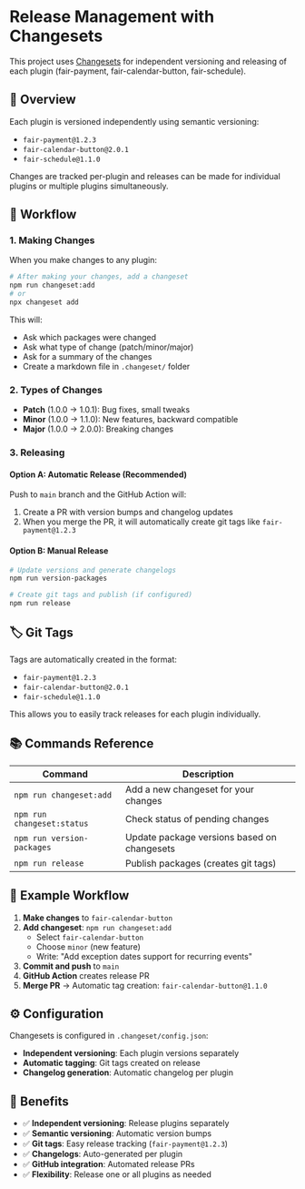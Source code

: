 # Release Management with Changesets

This project uses [Changesets](https://github.com/changesets/changesets) for independent versioning and releasing of each plugin (fair-payment, fair-calendar-button, fair-schedule).

## 🎯 Overview

Each plugin is versioned independently using semantic versioning:
- `fair-payment@1.2.3`
- `fair-calendar-button@2.0.1` 
- `fair-schedule@1.1.0`

Changes are tracked per-plugin and releases can be made for individual plugins or multiple plugins simultaneously.

## 📝 Workflow

### 1. Making Changes

When you make changes to any plugin:

```bash
# After making your changes, add a changeset
npm run changeset:add
# or 
npx changeset add
```

This will:
- Ask which packages were changed
- Ask what type of change (patch/minor/major)
- Ask for a summary of the changes
- Create a markdown file in `.changeset/` folder

### 2. Types of Changes

- **Patch** (1.0.0 → 1.0.1): Bug fixes, small tweaks
- **Minor** (1.0.0 → 1.1.0): New features, backward compatible
- **Major** (1.0.0 → 2.0.0): Breaking changes

### 3. Releasing

#### Option A: Automatic Release (Recommended)
Push to `main` branch and the GitHub Action will:
1. Create a PR with version bumps and changelog updates
2. When you merge the PR, it will automatically create git tags like `fair-payment@1.2.3`

#### Option B: Manual Release
```bash
# Update versions and generate changelogs
npm run version-packages

# Create git tags and publish (if configured)
npm run release
```

## 🏷️ Git Tags

Tags are automatically created in the format:
- `fair-payment@1.2.3`
- `fair-calendar-button@2.0.1`
- `fair-schedule@1.1.0`

This allows you to easily track releases for each plugin individually.

## 📚 Commands Reference

| Command | Description |
|---------|-------------|
| `npm run changeset:add` | Add a new changeset for your changes |
| `npm run changeset:status` | Check status of pending changes |
| `npm run version-packages` | Update package versions based on changesets |
| `npm run release` | Publish packages (creates git tags) |

## 🔄 Example Workflow

1. **Make changes** to `fair-calendar-button`
2. **Add changeset**: `npm run changeset:add`
   - Select `fair-calendar-button` 
   - Choose `minor` (new feature)
   - Write: "Add exception dates support for recurring events"
3. **Commit and push** to `main`
4. **GitHub Action** creates release PR
5. **Merge PR** → Automatic tag creation: `fair-calendar-button@1.1.0`

## ⚙️ Configuration

Changesets is configured in `.changeset/config.json`:
- **Independent versioning**: Each plugin versions separately
- **Automatic tagging**: Git tags created on release
- **Changelog generation**: Automatic changelog per plugin

## 🎉 Benefits

- ✅ **Independent versioning**: Release plugins separately
- ✅ **Semantic versioning**: Automatic version bumps
- ✅ **Git tags**: Easy release tracking (`fair-payment@1.2.3`)
- ✅ **Changelogs**: Auto-generated per plugin
- ✅ **GitHub integration**: Automated release PRs
- ✅ **Flexibility**: Release one or all plugins as needed